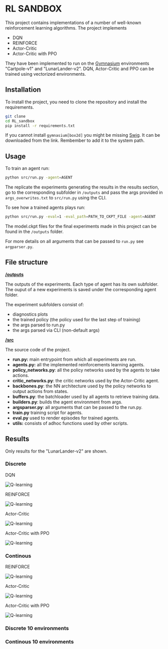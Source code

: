 # RL SANDBOX

This project contains implementations of a number of well-known reinforcement learning algorithms.
The project implements

- DQN
- REINFORCE
- Actor-Critic
- Actor-Critic with PPO

They have been implemented to run on the [Gymnasium](https://gymnasium.farama.org/) environments "Cartpole-v1" and "LunarLander-v2". DQN, Actor-Critic and PPO can be trained using vectorized environments.

## Installation

To install the project, you need to clone the repository and install the requirements.

```bash
git clone
cd RL_sandbox
pip install -r requirements.txt
```

If you cannot install `gymnasium[box2d]` you might be missing [Swig](http://www.swig.org/download.html). It can be downloaded from the link. Rembember to add it to the system path.

## Usage
To train an agent run:

```bash
python src/run.py -agent=AGENT
```

The replicate the experiments generating the results in the results section, go to the corresponding subfolder in `/outputs` and pass the args provided in `args_overwrites.txt` to `src/run.py` using the CLI. 

To see how a trained agents plays run:

```bash
python src/run.py -eval=1 -eval_path=PATH_TO_CKPT_FILE -agent=AGENT
```

The model.ckpt files for the final experiments made in this project can be found in the `/outputs` folder.

For more details on all arguments that can be passed to `run.py` see `argparser.py`. 

## File structure

**<ins>/outputs</ins>**

The outputs of the experiments. Each type of agent has its own subfolder. The ouput of a new experiments is saved under the corresponding agent folder.

The experiment subfolders consist of: 
- diagnostics plots
- the trained policy (the policy used for the last step of training) 
- the args parsed to run.py
- the args parsed via CLI (non-default args)

**<ins>/src</ins>**

The source code of the project.

- **run.py:** main entrypoint from which all experiments are run.  
- **agents.py:** all the implemented  reinforcements learning agents.
- **policy_networks.py**: all the policy networks used by the agents to take actions.
- **critic_networks.py**: the critic networks used by the Actor-Critic agent.
- **backbones.py**: the NN architecture used by the policy networks to output actions from states.
- **buffers.py**: the batchloader used by all agents to retrieve training data.
- **builders.py**: builds the agent environment from args.
- **argsparser.py**: all arguments that can be passed to the run.py.
- **train.py** training script for agents.
- **eval.py** used to render episodes for trained agents.
- **utils:** consists of adhoc functions used by other scripts.

## Results

Only results for the "LunarLander-v2" are shown.

### Discrete

DQN

![Q-learning](outputs/deepq/deepq/plots/return_p_frame.png)

REINFORCE

![Q-learning](outputs/reinforce/reinforce/plots/return_p_frame.png)

Actor-Critic

![Q-learning](outputs/actor_critic/actor_critic_discrete/plots/return_p_frame.png)

Actor-Critic with PPO

![Q-learning](outputs/actor_critic/PPO_discrete/plots/return_p_frame.png)

### Continous 

REINFORCE

![Q-learning](outputs/reinforce/reinforce/plots/return_p_frame.png)

Actor-Critic

![Q-learning](outputs/actor_critic/actor_critic_discrete/plots/return_p_frame.png)

Actor-Critic with PPO

![Q-learning](outputs/actor_critic/actor_critic_discrete/plots/return_p_frame.png)

### Discrete 10 environments

### Continous 10 environments